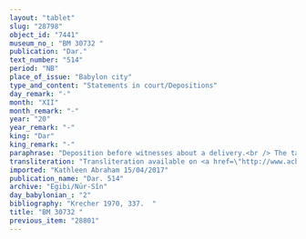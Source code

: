 ```yaml
---
layout: "tablet"
slug: "28798"
object_id: "7441"
museum_no_: "BM 30732 "
publication: "Dar."
text_number: "514"
period: "NB"
place_of_issue: "Babylon city"
type_and_content: "Statements in court/Depositions"
day_remark: "-"
month: "XII"
month_remark: "-"
year: "20"
year_remark: "-"
king: "Dar"
king_remark: "-"
paraphrase: "Deposition before witnesses about a delivery.<br /> The tablet is badly preserved. <strong>A</strong>&rsquo;s deposition is very fragmentary. Legible are the words barley (<em>uṭṭatu</em>), due from (<em>ina muhhi</em>), his impost (<em>imittu</em>), a blade of a plough (<em>&scaron;innu</em>), and twice the verb &quot;I gave&quot;.&nbsp;&nbsp;&nbsp;<br /> Apart from (<em>elat</em>) this, nothing is charged against him.<br /> Up to (<em>adi</em>) &hellip; I will deliver (<em>nādanu</em>) to <strong>PN</strong> and will place it &hellip; After the list of witnesses, the name of the scribe, date and place <strong>A</strong> states that he sold (it) (<em>ana kaspi nadānu</em>) before Arahsamna (VIII) in the 19<sup>th</sup> year. Names of 4 witnesses and the scribe: &Scaron;irku/Iddināya//Egibi.<br /> &nbsp;<br /> <strong>A</strong>=Iddin-Bēl/Balāṭu//Rab&hellip;"
transliteration: "Transliteration available on <a href=\"http://www.achemenet.com/fr/item/?/sources-textuelles/textes-par-langues-et-ecritures/babylonien/archives-egibi/1663617\" target=\"_blank\">Achemenet</a>"
imported: "Kathleen Abraham 15/04/2017"
publication_name: "Dar. 514"
archive: "Egibi/Nūr-Sîn"
day_babylonian_: "2"
bibliography: "Krecher 1970, 337.  "
title: "BM 30732 "
previous_item: "28801"
---
```

